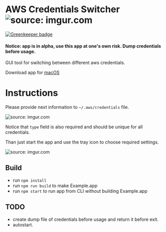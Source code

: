 # AWS Credentials Switcher  <img src="http://i.imgur.com/SR63kq7.png?1" title="source: imgur.com" />

[![Greenkeeper badge](https://badges.greenkeeper.io/shmuga/aws-credentials-switcher.svg)](https://greenkeeper.io/)

#### Notice: app is in alpha, use this app at one's own risk. Dump credentials before usage.

GUI tool for switching between different aws credentials.

Download app for [macOS](https://github.com/shmuga/aws-credentials-switcher/releases/download/0.1.0/AWS.Credentials.Switcher.macOS.zip)

# Instructions

Please provide next information to `~/.aws/credentials` file.

<img src="http://i.imgur.com/18JG4N2.png" title="source: imgur.com" />

Notice that `type` field is also required and should be unique for all credentials.

Than just start the app and use the tray icon to choose required settings.

<img src="http://i.imgur.com/E32d8Xe.png" title="source: imgur.com" />

## Build

- run `npm install`
- run `npm run build` to make Example.app
- run `npm start` to run app from CLI without building Example.app

## TODO
- create dump file of credentials before usage and return it before exit.
- autostart.
